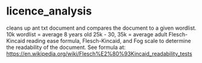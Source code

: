 # licence_analysis

cleans up ant txt document and compares the document to a given wordlist.
10k wordlist = average 8 years old
25k - 30, 35k = average adult
Flesch-Kincaid reading ease formula, Flesch-Kincaid, and Fog scale to determine the readability of the document.
See formula at: https://en.wikipedia.org/wiki/Flesch%E2%80%93Kincaid_readability_tests
